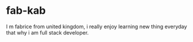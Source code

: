 # fab-kab

I m fabrice from  united kingdom, i really  enjoy  learning  new thing  everyday  that why i am full stack developer.


